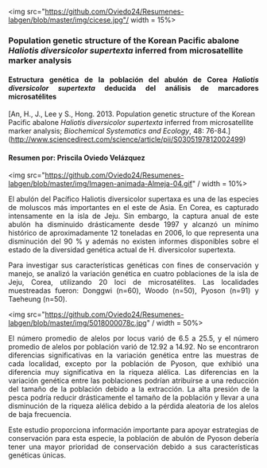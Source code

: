 
<img src="https://github.com/Oviedo24/Resumenes-labgen/blob/master/img/cicese.jpg"/ width = 15%>

### Population genetic structure of the Korean Pacific abalone *Haliotis diversicolor supertexta* inferred from microsatellite marker analysis
#### <p align="justify">Estructura genética de la población del abulón de Corea *Haliotis diversicolor supertexta* deducida del análisis de marcadores microsatélites
[An, H., J., Lee y S., Hong. 2013. Population genetic structure of the Korean Pacific abalone *Haliotis diversicolor supertexta* inferred from microsatellite marker analysis; *Biochemical Systematics and Ecology*, 48: 76-84.] (http://www.sciencedirect.com/science/article/pii/S0305197812002499)
#### Resumen por: Priscila Oviedo Velázquez
<img src="https://github.com/Oviedo24/Resumenes-labgen/blob/master/img/Imagen-animada-Almeja-04.gif" / width = 10%>

<p align="justify">El abulón del Pacífico Haliotis diversicolor supertaxa es una de las especies de moluscos más importantes en el este de Asia. En Corea, es capturado intensamente en la isla de Jeju. Sin embargo, la captura anual de este abulón ha disminuido drásticamente desde 1997 y alcanzó un mínimo histórico de aproximadamente 12 toneladas en 2006, lo que representa una disminución del 90 % y además no existen informes disponibles sobre el estado de la diversidad genética actual de H. diversicolor supertexta.

<p align="justify">Para investigar sus características genéticas con fines de conservación y manejo, se analizó la variación genética en cuatro poblaciones de la isla de Jeju, Corea, utilizando 20 loci de microsatélites. Las localidades muestreadas fueron: Donggwi (n=60), Woodo (n=50), Pyoson (n=91) y Taeheung (n=50).

 <img src="https://github.com/Oviedo24/Resumenes-labgen/blob/master/img/5018000078c.jpg" / width = 50%> 

<p align="justify">El número promedio de alelos por locus varió de 6.5 a 25.5, y el número promedio de alelos por población varió de 12.92 a 14.92. No se encontraron diferencias significativas en la variación genética entre las muestras de cada localidad, excepto por la población de Pyoson, que exhibió una diferencia muy significativa en la riqueza alélica. Las diferencias en la variación genética entre las poblaciones podrían atribuirse a una reducción del tamaño de la población debido a la extracción. La alta presión de la pesca podría reducir drásticamente el tamaño de la población y llevar a una disminución de la riqueza alélica debido a la pérdida aleatoria de los alelos de baja frecuencia. 

<p align="justify">Este estudio proporciona información importante para apoyar estrategias de conservación para esta especie, la población de abulón de Pyoson debería tener una mayor prioridad de conservación debido a sus características genéticas únicas.
